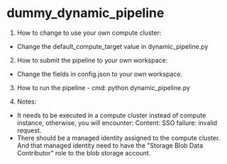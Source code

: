 # dummy_dynamic_pipeline
1. How to change to use your own compute cluster:
- Change the default_compute_target value in dynamic_pipeline.py

2. How to submit the pipeline to your own workspace:
- Change the fields in config.json to your own workspace.

3. How to run the pipeline - cmd: python dynamic_pipeline.py

4. Notes:
- It needs to be executed in a compute cluster instead of compute instance, otherwise, you will encounter: Content: SSO failure: invalid request.
- There should be a managed identity assigned to the compute cluster. And that managed identity need to have the "Storage Blob Data Contributor" role to the blob storage account.